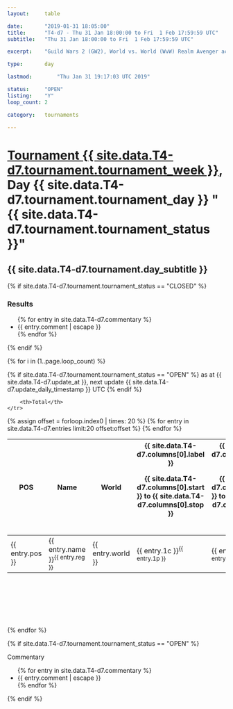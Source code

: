 ```yaml
---
layout: 	table

date: 		"2019-01-31 18:05:00"
title: 		"T4-d7 - Thu 31 Jan 18:00:00 to Fri  1 Feb 17:59:59 UTC"
subtitle: 	"Thu 31 Jan 18:00:00 to Fri  1 Feb 17:59:59 UTC"

excerpt:    "Guild Wars 2 (GW2), World vs. World (WvW) Realm Avenger achivement Tournament. \"Every Kill Counts\""

type:       day

lastmod: 		"Thu Jan 31 19:17:03 UTC 2019"

status:     "OPEN"
listing:    "Y"
loop_count: 2

category: 	tournaments

---
```

<div class="table_header">
    <h1><a href="{{ site.data.T4-d7.tournament.week_url }}">Tournament {{ site.data.T4-d7.tournament.tournament_week }}</a>, Day {{ site.data.T4-d7.tournament.tournament_day }} "{{ site.data.T4-d7.tournament.tournament_status }}"</h1>
    <h2>{{ site.data.T4-d7.tournament.day_subtitle }}</h2> 
</div>

{% if site.data.T4-d7.tournament.tournament_status == "CLOSED" %} 
<div class="commentary">
  <h3>Results</h3>
  <ul>
    {% for entry in site.data.T4-d7.commentary %}
    <li class="commentary_list">{{ entry.comment | escape }}</li>
    {% endfor %}
  </ul>
</div>
{% endif %}


{% for i in (1..page.loop_count) %}

{% if site.data.T4-d7.tournament.tournament_status == "OPEN" %} 
<span class="table_nextupdate">as at {{ site.data.T4-d7.update_at }}, next update {{ site.data.T4-d7.update_daily_timestamp }} UTC</span> 
{% endif %}

<table class="day_table">
  <colgroup>
    <col style="width:18px">
    <col style="width:55px">
    <col style="width:55px">
    <col style="width:12px">
    <col style="width:12px">
    <col style="width:12px">
    <col style="width:12px">
    <col style="width:12px">
    <col style="width:12px">
    <col style="width:12px">
    <col style="width:12px">
    <col style="width:12px">
    <col style="width:12px">
    <col style="width:12px">
    <col style="width:12px">
    <col style="width:12px">
    <col style="width:12px">
    <col style="width:12px">
    <col style="width:12px">
    <col style="width:12px">
    <col style="width:12px">
    <col style="width:12px">
    <col style="width:12px">
    <col style="width:12px">
    <col style="width:12px">
    <col style="width:12px">
    <col style="width:12px">
    <col style="width:18px">
  </colgroup>  
  <thead>
    <tr>
        <th>POS</th>
        <th class="AlignLeft">Name</th>
        <th class="AlignLeft">World</th>

<th><div class="label">{{ site.data.T4-d7.columns[0].label }}<p class="onhover">{{ site.data.T4-d7.columns[0].start }} to {{ site.data.T4-d7.columns[0].stop }}</p></div>​</th>
<th><div class="label">{{ site.data.T4-d7.columns[1].label }}<p class="onhover">{{ site.data.T4-d7.columns[1].start }} to {{ site.data.T4-d7.columns[1].stop }}</p></div>​</th>
<th><div class="label">{{ site.data.T4-d7.columns[2].label }}<p class="onhover">{{ site.data.T4-d7.columns[2].start }} to {{ site.data.T4-d7.columns[2].stop }}</p></div>​</th>
<th><div class="label">{{ site.data.T4-d7.columns[3].label }}<p class="onhover">{{ site.data.T4-d7.columns[3].start }} to {{ site.data.T4-d7.columns[3].stop }}</p></div>​</th>
<th><div class="label">{{ site.data.T4-d7.columns[4].label }}<p class="onhover">{{ site.data.T4-d7.columns[4].start }} to {{ site.data.T4-d7.columns[4].stop }}</p></div>​</th>
<th><div class="label">{{ site.data.T4-d7.columns[5].label }}<p class="onhover">{{ site.data.T4-d7.columns[5].start }} to {{ site.data.T4-d7.columns[5].stop }}</p></div>​</th>
<th><div class="label">{{ site.data.T4-d7.columns[6].label }}<p class="onhover">{{ site.data.T4-d7.columns[6].start }} to {{ site.data.T4-d7.columns[6].stop }}</p></div>​</th>
<th><div class="label">{{ site.data.T4-d7.columns[7].label }}<p class="onhover">{{ site.data.T4-d7.columns[7].start }} to {{ site.data.T4-d7.columns[7].stop }}</p></div>​</th>
<th><div class="label">{{ site.data.T4-d7.columns[8].label }}<p class="onhover">{{ site.data.T4-d7.columns[8].start }} to {{ site.data.T4-d7.columns[8].stop }}</p></div>​</th>
<th><div class="label">{{ site.data.T4-d7.columns[9].label }}<p class="onhover">{{ site.data.T4-d7.columns[9].start }} to {{ site.data.T4-d7.columns[9].stop }}</p></div>​</th>
<th><div class="label">{{ site.data.T4-d7.columns[10].label }}<p class="onhover">{{ site.data.T4-d7.columns[10].start }} to {{ site.data.T4-d7.columns[10].stop }}</p></div>​</th>

<th><div class="label">{{ site.data.T4-d7.columns[11].label }}<p class="onhover">{{ site.data.T4-d7.columns[11].start }} to {{ site.data.T4-d7.columns[11].stop }}</p></div>​</th>
<th><div class="label">{{ site.data.T4-d7.columns[12].label }}<p class="onhover">{{ site.data.T4-d7.columns[12].start }} to {{ site.data.T4-d7.columns[12].stop }}</p></div>​</th>
<th><div class="label">{{ site.data.T4-d7.columns[13].label }}<p class="onhover">{{ site.data.T4-d7.columns[13].start }} to {{ site.data.T4-d7.columns[13].stop }}</p></div>​</th>
<th><div class="label">{{ site.data.T4-d7.columns[14].label }}<p class="onhover">{{ site.data.T4-d7.columns[14].start }} to {{ site.data.T4-d7.columns[14].stop }}</p></div>​</th>
<th><div class="label">{{ site.data.T4-d7.columns[15].label }}<p class="onhover">{{ site.data.T4-d7.columns[15].start }} to {{ site.data.T4-d7.columns[15].stop }}</p></div>​</th>
<th><div class="label">{{ site.data.T4-d7.columns[16].label }}<p class="onhover">{{ site.data.T4-d7.columns[16].start }} to {{ site.data.T4-d7.columns[16].stop }}</p></div>​</th>
<th><div class="label">{{ site.data.T4-d7.columns[17].label }}<p class="onhover">{{ site.data.T4-d7.columns[17].start }} to {{ site.data.T4-d7.columns[17].stop }}</p></div>​</th>
<th><div class="label">{{ site.data.T4-d7.columns[18].label }}<p class="onhover">{{ site.data.T4-d7.columns[18].start }} to {{ site.data.T4-d7.columns[18].stop }}</p></div>​</th>
<th><div class="label">{{ site.data.T4-d7.columns[19].label }}<p class="onhover">{{ site.data.T4-d7.columns[19].start }} to {{ site.data.T4-d7.columns[19].stop }}</p></div>​</th>
<th><div class="label">{{ site.data.T4-d7.columns[20].label }}<p class="onhover">{{ site.data.T4-d7.columns[20].start }} to {{ site.data.T4-d7.columns[20].stop }}</p></div>​</th>

<th><div class="label">{{ site.data.T4-d7.columns[21].label }}<p class="onhover">{{ site.data.T4-d7.columns[21].start }} to {{ site.data.T4-d7.columns[21].stop }}</p></div>​</th>
<th><div class="label">{{ site.data.T4-d7.columns[22].label }}<p class="onhover">{{ site.data.T4-d7.columns[22].start }} to {{ site.data.T4-d7.columns[22].stop }}</p></div>​</th>
<th><div class="label">{{ site.data.T4-d7.columns[23].label }}<p class="onhover">{{ site.data.T4-d7.columns[23].start }} to {{ site.data.T4-d7.columns[23].stop }}</p></div>​</th>

        <th>Total</th>
    </tr>
  </thead>
  {% assign offset = forloop.index0 | times: 20 %}
<tbody>
{% for entry in site.data.T4-d7.entries limit:20 offset:offset %}
  <tr>
    <td class="pl{{ entry.pos }}">{{ entry.pos }}</td>
    <td class="AlignLeft">{{ entry.name }}<sup>{{ entry.reg }}</sup></td>
    <td class="AlignLeft">{{ entry.world }}</td>
    <td class="pl{{ entry.1p }}">{{ entry.1c }}<sup>{{ entry.1p }}</sup></td>
    <td class="pl{{ entry.2p }}">{{ entry.2c }}<sup>{{ entry.2p }}</sup></td>
    <td class="pl{{ entry.3p }}">{{ entry.3c }}<sup>{{ entry.3p }}</sup></td>
    <td class="pl{{ entry.4p }}">{{ entry.4c }}<sup>{{ entry.4p }}</sup></td>
    <td class="pl{{ entry.5p }}">{{ entry.5c }}<sup>{{ entry.5p }}</sup></td>
    <td class="pl{{ entry.6p }}">{{ entry.6c }}<sup>{{ entry.6p }}</sup></td>
    <td class="pl{{ entry.7p }}">{{ entry.7c }}<sup>{{ entry.7p }}</sup></td>
    <td class="pl{{ entry.8p }}">{{ entry.8c }}<sup>{{ entry.8p }}</sup></td>
    <td class="pl{{ entry.9p }}">{{ entry.9c }}<sup>{{ entry.9p }}</sup></td>
    <td class="pl{{ entry.10p }}">{{ entry.10c }}<sup>{{ entry.10p }}</sup></td>
    <td class="pl{{ entry.11p }}">{{ entry.11c }}<sup>{{ entry.11p }}</sup></td>
    <td class="pl{{ entry.12p }}">{{ entry.12c }}<sup>{{ entry.12p }}</sup></td>
    <td class="pl{{ entry.13p }}">{{ entry.13c }}<sup>{{ entry.13p }}</sup></td>
    <td class="pl{{ entry.14p }}">{{ entry.14c }}<sup>{{ entry.14p }}</sup></td>
    <td class="pl{{ entry.15p }}">{{ entry.15c }}<sup>{{ entry.15p }}</sup></td>
    <td class="pl{{ entry.16p }}">{{ entry.16c }}<sup>{{ entry.16p }}</sup></td>
    <td class="pl{{ entry.17p }}">{{ entry.17c }}<sup>{{ entry.17p }}</sup></td>
    <td class="pl{{ entry.18p }}">{{ entry.18c }}<sup>{{ entry.18p }}</sup></td>
    <td class="pl{{ entry.19p }}">{{ entry.19c }}<sup>{{ entry.19p }}</sup></td>
    <td class="pl{{ entry.20p }}">{{ entry.20c }}<sup>{{ entry.20p }}</sup></td>
    <td class="pl{{ entry.21p }}">{{ entry.21c }}<sup>{{ entry.21p }}</sup></td>
    <td class="pl{{ entry.22p }}">{{ entry.22c }}<sup>{{ entry.22p }}</sup></td>
    <td class="pl{{ entry.23p }}">{{ entry.23c }}<sup>{{ entry.23p }}</sup></td>
    <td class="pl{{ entry.24p }}">{{ entry.24c }}<sup>{{ entry.24p }}</sup></td>
    <td>{{ entry.total }}</td>
  </tr>
{% endfor %}  
</tbody>
</table>
<div class="leaderboard">
  <script async src="//pagead2.googlesyndication.com/pagead/js/adsbygoogle.js"></script>
  <!-- 728x90 -->
  <ins class="adsbygoogle"
       style="display:inline-block;width:728px;height:90px"
       data-ad-client="ca-pub-3274917281288240"
       data-ad-slot="3870538733"></ins>
  <script>
  (adsbygoogle = window.adsbygoogle || []).push({});
  </script>    
</div>
<br />
{% endfor %}

{% if site.data.T4-d7.tournament.tournament_status == "OPEN" %} 
<div class="commentary">
  <span class="commentary_title">Commentary</span>
  <ul>
    {% for entry in site.data.T4-d7.commentary %}
    <li class="commentary_list">{{ entry.comment | escape }}</li>
    {% endfor %}
  </ul>
</div>
{% endif %}


